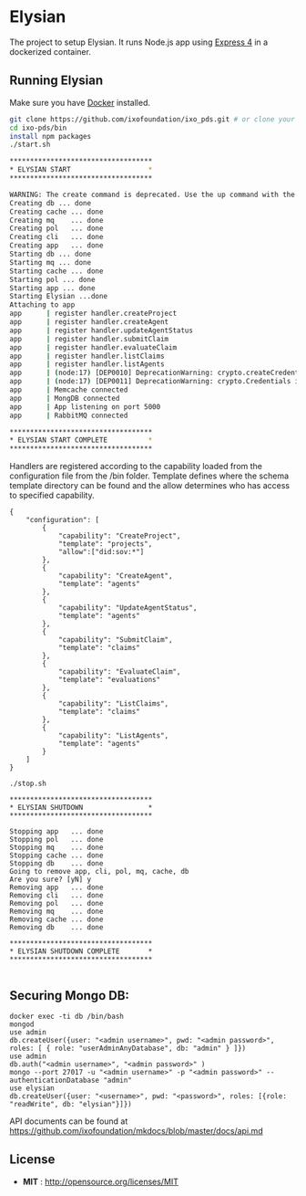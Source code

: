 
# Elysian

The project to setup Elysian.  It runs Node.js app using [Express 4](http://expressjs.com/) in a dockerized container.

## Running Elysian

Make sure you have [Docker](https://docker.com/) installed.

```sh
git clone https://github.com/ixofoundation/ixo_pds.git # or clone your own fork
cd ixo-pds/bin
install npm packages
./start.sh

***********************************
* ELYSIAN START                   *
***********************************

WARNING: The create command is deprecated. Use the up command with the --no-start flag instead.
Creating db ... done
Creating cache ... done
Creating mq    ... done
Creating pol   ... done
Creating cli   ... done
Creating app   ... done
Starting db ... done
Starting mq ... done
Starting cache ... done
Starting pol ... done
Starting app ... done
Starting Elysian ...done
Attaching to app
app      | register handler.createProject
app      | register handler.createAgent
app      | register handler.updateAgentStatus
app      | register handler.submitClaim
app      | register handler.evaluateClaim
app      | register handler.listClaims
app      | register handler.listAgents
app      | (node:17) [DEP0010] DeprecationWarning: crypto.createCredentials is deprecated. Use tls.createSecureContext instead.
app      | (node:17) [DEP0011] DeprecationWarning: crypto.Credentials is deprecated. Use tls.SecureContext instead.
app      | Memcache connected
app      | MongDB connected
app      | App listening on port 5000
app      | RabbitMQ connected

***********************************
* ELYSIAN START COMPLETE          *
***********************************

```

Handlers are registered according to the capability loaded from the configuration file from the /bin folder. Template defines where the schema template directory can be found and the allow determines who has access to specified capability.

```
{
	"configuration": [
		{
			"capability": "CreateProject",
			"template": "projects",
			"allow":["did:sov:*"]
		},
		{
			"capability": "CreateAgent",
			"template": "agents"
		},
		{
			"capability": "UpdateAgentStatus",
			"template": "agents"
		},
		{
			"capability": "SubmitClaim",
			"template": "claims"
		},
		{
			"capability": "EvaluateClaim",
			"template": "evaluations"
		},
		{
			"capability": "ListClaims",
			"template": "claims" 
		},
		{
			"capability": "ListAgents",
			"template": "agents" 
		}
	]
}
```

```
./stop.sh

***********************************
* ELYSIAN SHUTDOWN                *
***********************************

Stopping app   ... done
Stopping pol   ... done
Stopping mq    ... done
Stopping cache ... done
Stopping db    ... done
Going to remove app, cli, pol, mq, cache, db
Are you sure? [yN] y
Removing app   ... done
Removing cli   ... done
Removing pol   ... done
Removing mq    ... done
Removing cache ... done
Removing db    ... done

***********************************
* ELYSIAN SHUTDOWN COMPLETE       *
***********************************


```
## Securing Mongo DB:

```
docker exec -ti db /bin/bash
mongod
use admin
db.createUser({user: "<admin username>", pwd: "<admin password>", roles: [ { role: "userAdminAnyDatabase", db: "admin" } ]})
use admin
db.auth("<admin username>", "<admin password>" )
mongo --port 27017 -u "<admin username>" -p "<admin password>" --authenticationDatabase "admin"
use elysian
db.createUser({user: "<username>", pwd: "<password>", roles: [{role: "readWrite", db: "elysian"}]})

```

API documents can be found at https://github.com/ixofoundation/mkdocs/blob/master/docs/api.md

## License

 - **MIT** : http://opensource.org/licenses/MIT

